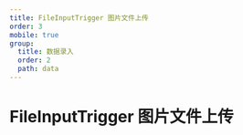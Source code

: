 ```yaml
---
title: FileInputTrigger 图片文件上传
order: 3
mobile: true
group:
  title: 数据录入
  order: 2
  path: data
---
```


# FileInputTrigger 图片文件上传

<code src="../demo/FileInputTrigger.tsx"></code>
<API src="../src/FileInputTrigger.tsx"></API>
